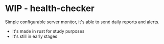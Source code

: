 # WIP - health-checker
Simple configurable server monitor, it's able to send daily reports and alerts.

- It's made in rust for study purposes
- It's still in early stages
